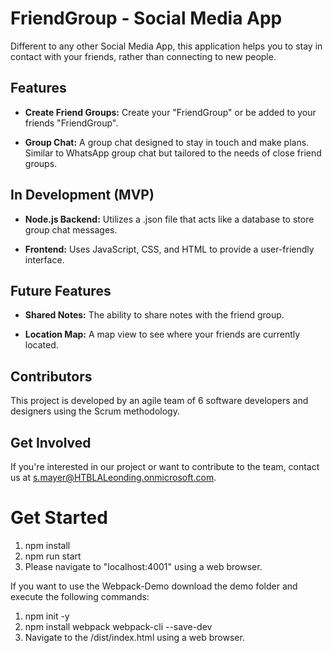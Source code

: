 # FriendGroup - Social Media App

Different to any other Social Media App, this application helps you to stay in contact with your friends, rather than connecting to new people.

## Features

- **Create Friend Groups:** Create your "FriendGroup" or be added to your friends "FriendGroup".
  
- **Group Chat:** A group chat designed to stay in touch and make plans. Similar to WhatsApp group chat but tailored to the needs of close friend groups.

## In Development (MVP)

- **Node.js Backend:** Utilizes a .json file that acts like a database to store group chat messages.

- **Frontend:** Uses JavaScript, CSS, and HTML to provide a user-friendly interface.

## Future Features

- **Shared Notes:** The ability to share notes with the friend group.

- **Location Map:** A map view to see where your friends are currently located.

## Contributors

This project is developed by an agile team of 6 software developers and designers using the Scrum methodology.

## Get Involved

If you're interested in our project or want to contribute to the team, contact us at s.mayer@HTBLALeonding.onmicrosoft.com.

# Get Started

1. npm install
2. npm run start
3. Please navigate to "localhost:4001" using a web browser.



If you want to use the Webpack-Demo download the demo folder and execute the following commands:

1. npm init -y
2. npm install webpack webpack-cli --save-dev
3. Navigate to the /dist/index.html using a web browser.
